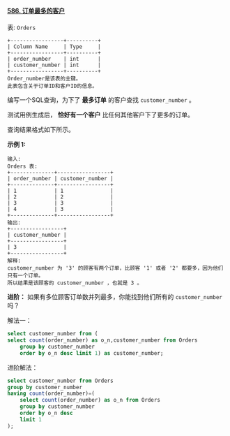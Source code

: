 #### [586. 订单最多的客户](https://leetcode.cn/problems/customer-placing-the-largest-number-of-orders/)

表: `Orders`

```
+-----------------+----------+
| Column Name     | Type     |
+-----------------+----------+
| order_number    | int      |
| customer_number | int      |
+-----------------+----------+
Order_number是该表的主键。
此表包含关于订单ID和客户ID的信息。
```

编写一个SQL查询，为下了 **最多订单** 的客户查找 `customer_number` 。

测试用例生成后， **恰好有一个客户** 比任何其他客户下了更多的订单。

查询结果格式如下所示。

**示例 1:**

```
输入: 
Orders 表:
+--------------+-----------------+
| order_number | customer_number |
+--------------+-----------------+
| 1            | 1               |
| 2            | 2               |
| 3            | 3               |
| 4            | 3               |
+--------------+-----------------+
输出: 
+-----------------+
| customer_number |
+-----------------+
| 3               |
+-----------------+
解释: 
customer_number 为 '3' 的顾客有两个订单，比顾客 '1' 或者 '2' 都要多，因为他们只有一个订单。
所以结果是该顾客的 customer_number ，也就是 3 。
```

**进阶：** 如果有多位顾客订单数并列最多，你能找到他们所有的 `customer_number` 吗？

解法一：

```sql
select customer_number from (
select count(order_number) as o_n,customer_number from Orders 
    group by customer_number 
    order by o_n desc limit 1) as customer_number;
```

进阶解法：

```sql
select customer_number from Orders 
group by customer_number 
having count(order_number)=(
	select count(order_number) as o_n from Orders 
    group by customer_number 
    order by o_n desc 
    limit 1
);
```

